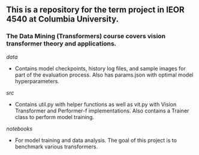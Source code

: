 ## This is a repository for the term project in IEOR 4540 at Columbia University. 

### The Data Mining (Transformers) course covers vision transformer theory and applications.

*data*
- Contains model checkpoints, history log files, and sample images for part of the evaluation process. Also has params.json with optimal model hyperparameters.

*src*
- Contains util.py with helper functions as well as vit.py with Vision Transformer and Performer-f implementations. Also contains a Trainer class to perform model training.

*notebooks*
- For model training and data analysis. The goal of this project is to benchmark various transformers.
